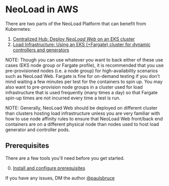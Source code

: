 # NeoLoad in AWS

There are two parts of the NeoLoad Platform that can benefit from Kubernetes:

1. [Centralized Hub: Deploy *NeoLoad Web* on an EKS cluster](nlw_deploy_eks.md)
2. [Load Infrastructure: Using an EKS (+Fargate) cluster for dynamic controllers and generators](dynamic_infra.md)

NOTE: Though you can use whatever you want to back either of these use cases (EKS node group or
Fargate profile), it is recommended that you use pre-provisioned nodes (i.e. a node
group) for high-availability scenarios such as NeoLoad Web. Fargate is fine for
on-demand testing if you don't mind waiting a few minutes per test for the containers
to spin up. You may also want to pre-provision node groups in a cluster used for
load infrastructure that is used frequently (many times a day) so that Fargate spin-up times
are not incurred every time a test is run.

NOTE: Generally, NeoLoad Web should be deployed on different cluster than clusters hosting load
infrastructure unless you are very familiar with how to use node affinity rules to
ensure that NeoLoad Web front/back end containers are on a different physical node
than nodes used to host load generator and controller pods.

## Prerequisites ##

There are a few tools you'll need before you get started.

0. [Install and configure prerequisites](prerequisites.md)

If you have any issues, DM the author [@paulsbruce](https://twitter.com/paulsbruce)
